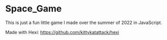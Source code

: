 # Space_Game
This is just a fun little game I made over the summer of 2022 in JavaScript.

Made with Hexi: https://github.com/kittykatattack/hexi
